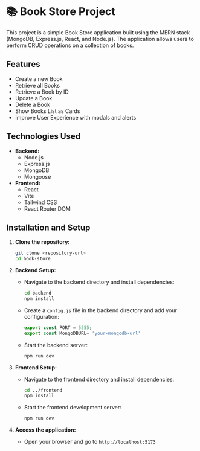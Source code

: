 # 📚 Book Store Project

This project is a simple Book Store application built using the MERN stack (MongoDB, Express.js, React, and Node.js). The application allows users to perform CRUD operations on a collection of books.

## Features

- Create a new Book
- Retrieve all Books
- Retrieve a Book by ID
- Update a Book
- Delete a Book
- Show Books List as Cards
- Improve User Experience with modals and alerts

## Technologies Used

- **Backend:**
  - Node.js
  - Express.js
  - MongoDB
  - Mongoose
- **Frontend:**
  - React
  - Vite
  - Tailwind CSS
  - React Router DOM

## Installation and Setup

1. **Clone the repository:**
    ```sh
    git clone <repository-url>
    cd book-store
    ```

2. **Backend Setup:**
    - Navigate to the backend directory and install dependencies:
        ```sh
        cd backend
        npm install
        ```
    - Create a `config.js` file in the backend directory and add your configuration:
        ```js
        export const PORT = 5555;
        export const MongoDBURL= 'your-mongodb-url'
        ```
    - Start the backend server:
        ```sh
        npm run dev
        ```

3. **Frontend Setup:**
    - Navigate to the frontend directory and install dependencies:
        ```sh
        cd ../frontend
        npm install
        ```
    - Start the frontend development server:
        ```sh
        npm run dev
        ```

4. **Access the application:**
    - Open your browser and go to `http://localhost:5173`